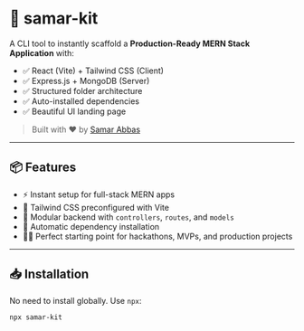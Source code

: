 # 🚀 samar-kit

A CLI tool to instantly scaffold a **Production-Ready MERN Stack Application** with:

- ✅ React (Vite) + Tailwind CSS (Client)
- ✅ Express.js + MongoDB (Server)
- ✅ Structured folder architecture
- ✅ Auto-installed dependencies
- ✅ Beautiful UI landing page

> Built with ❤️ by [Samar Abbas](https://www.linkedin.com/in/samar-abbas-a1ab4625a)

---

## 📦 Features

- ⚡ Instant setup for full-stack MERN apps
- 💨 Tailwind CSS preconfigured with Vite
- 🧩 Modular backend with `controllers`, `routes`, and `models`
- 🔄 Automatic dependency installation
- 🧑‍💻 Perfect starting point for hackathons, MVPs, and production projects

---

## 📥 Installation

No need to install globally. Use `npx`:

```bash
npx samar-kit
```
